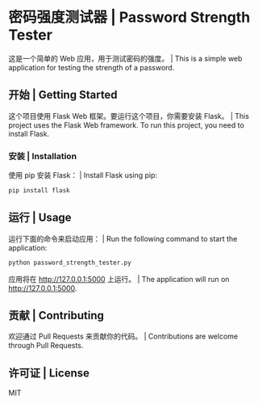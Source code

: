 # 密码强度测试器 | Password Strength Tester

这是一个简单的 Web 应用，用于测试密码的强度。 | This is a simple web application for testing the strength of a password.

## 开始 | Getting Started

这个项目使用 Flask Web 框架。要运行这个项目，你需要安装 Flask。 | This project uses the Flask Web framework. To run this project, you need to install Flask.

### 安装 | Installation

使用 pip 安装 Flask： | Install Flask using pip:

```bash
pip install flask
```


## 运行 | Usage

运行下面的命令来启动应用： | Run the following command to start the application:

```bash
python password_strength_tester.py
```
应用将在 http://127.0.0.1:5000 上运行。 | The application will run on http://127.0.0.1:5000.

## 贡献 | Contributing
欢迎通过 Pull Requests 来贡献你的代码。 | Contributions are welcome through Pull Requests.

## 许可证 | License
MIT
